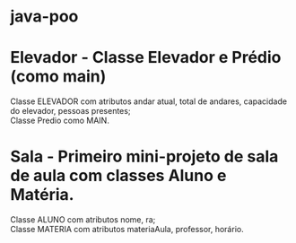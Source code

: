 # java-poo

# Elevador - Classe Elevador e Prédio (como main)
Classe ELEVADOR com atributos andar atual, total de andares, capacidade do elevador, pessoas presentes; <br/>
Classe Predio como MAIN.

# Sala - Primeiro mini-projeto de sala de aula com classes Aluno e Matéria.
Classe ALUNO com atributos nome, ra; <br/> 
Classe MATERIA com atributos materiaAula, professor, horário.




